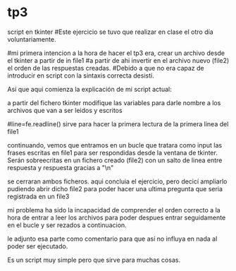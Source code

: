 # tp3
script en tkinter
#Este ejercicio se tuvo que realizar en clase el otro día voluntariamente.

#mi primera intencion a la hora de hacer el tp3 era, crear un archivo desde el tkinter a partir de in file1
#a partir de ahi invertir en el archivo nuevo (file2) el orden de las respuestas creadas.
#Debido a que no era capaz de introducir en script con la sintaxis correcta desistí.

Así que aqui comienza la explicación de mi script actual:

a partir del fichero tkinter modifique las variables para darle nombre a los archivos que van a ser leidos y escritos

#line=fe.readline() sirve para hacer la primera lectura de la primera linea del file1

continuando, vemos que entramos en un bucle que tratara como input las frases escritas en file1 
para ser respondidas desde la ventana de tkinter.
Serán sobreecritas en un fichero creado (file2) con un salto de linea entre respuesta y respuesta
gracias a "\n"

se cerraran ambos ficheros.
aqui concluia el ejercicio, pero decicí ampliarlo pudiendo abrir dicho file2 para poder hacer una ultima pregunta 
que seria registrada en un file3

mi problema ha sido la incapacidad de comprender el orden correcto a la hora de entrar a leer los archivos 
para poder despues entrar seguidamente en el bucle y ser rezados a continuacion.

le adjunto esa parte como comentario para que así no influya en nada al poder ser ejecutado.

Es un script muy simple pero que sirve para muchas cosas.
